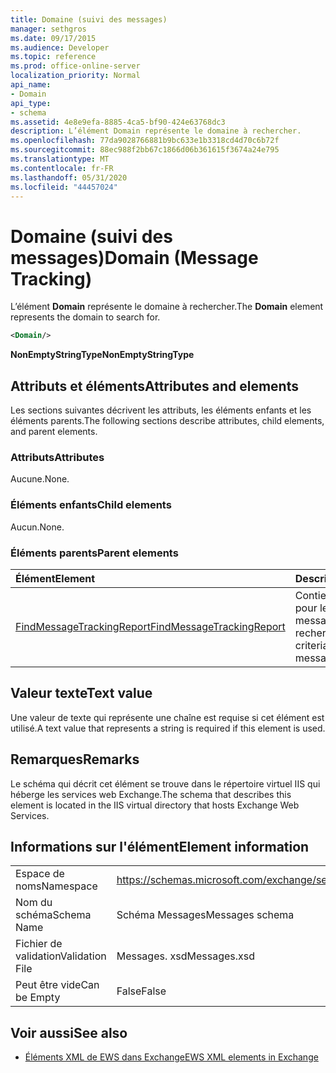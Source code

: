 ```yaml
---
title: Domaine (suivi des messages)
manager: sethgros
ms.date: 09/17/2015
ms.audience: Developer
ms.topic: reference
ms.prod: office-online-server
localization_priority: Normal
api_name:
- Domain
api_type:
- schema
ms.assetid: 4e8e9efa-8885-4ca5-bf90-424e63768dc3
description: L’élément Domain représente le domaine à rechercher.
ms.openlocfilehash: 77da9028766881b9bc633e1b3318cd4d70c6b72f
ms.sourcegitcommit: 88ec988f2bb67c1866d06b361615f3674a24e795
ms.translationtype: MT
ms.contentlocale: fr-FR
ms.lasthandoff: 05/31/2020
ms.locfileid: "44457024"
---
```

# <a name="domain-message-tracking"></a><span data-ttu-id="5f85c-103">Domaine (suivi des messages)</span><span class="sxs-lookup"><span data-stu-id="5f85c-103">Domain (Message Tracking)</span></span>

<span data-ttu-id="5f85c-104">L’élément **Domain** représente le domaine à rechercher.</span><span class="sxs-lookup"><span data-stu-id="5f85c-104">The **Domain** element represents the domain to search for.</span></span> 
  
```XML
<Domain/>
```

 <span data-ttu-id="5f85c-105">**NonEmptyStringType**</span><span class="sxs-lookup"><span data-stu-id="5f85c-105">**NonEmptyStringType**</span></span>
## <a name="attributes-and-elements"></a><span data-ttu-id="5f85c-106">Attributs et éléments</span><span class="sxs-lookup"><span data-stu-id="5f85c-106">Attributes and elements</span></span>

<span data-ttu-id="5f85c-107">Les sections suivantes décrivent les attributs, les éléments enfants et les éléments parents.</span><span class="sxs-lookup"><span data-stu-id="5f85c-107">The following sections describe attributes, child elements, and parent elements.</span></span>
  
### <a name="attributes"></a><span data-ttu-id="5f85c-108">Attributs</span><span class="sxs-lookup"><span data-stu-id="5f85c-108">Attributes</span></span>

<span data-ttu-id="5f85c-109">Aucune.</span><span class="sxs-lookup"><span data-stu-id="5f85c-109">None.</span></span>
  
### <a name="child-elements"></a><span data-ttu-id="5f85c-110">Éléments enfants</span><span class="sxs-lookup"><span data-stu-id="5f85c-110">Child elements</span></span>

<span data-ttu-id="5f85c-111">Aucun.</span><span class="sxs-lookup"><span data-stu-id="5f85c-111">None.</span></span>
  
### <a name="parent-elements"></a><span data-ttu-id="5f85c-112">Éléments parents</span><span class="sxs-lookup"><span data-stu-id="5f85c-112">Parent elements</span></span>

|<span data-ttu-id="5f85c-113">**Élément**</span><span class="sxs-lookup"><span data-stu-id="5f85c-113">**Element**</span></span>|<span data-ttu-id="5f85c-114">**Description**</span><span class="sxs-lookup"><span data-stu-id="5f85c-114">**Description**</span></span>|
|:-----|:-----|
|[<span data-ttu-id="5f85c-115">FindMessageTrackingReport</span><span class="sxs-lookup"><span data-stu-id="5f85c-115">FindMessageTrackingReport</span></span>](findmessagetrackingreport.md) <br/> |<span data-ttu-id="5f85c-116">Contient des critères pour les types de messages à rechercher.</span><span class="sxs-lookup"><span data-stu-id="5f85c-116">Contains criteria for the types of messages to find.</span></span>  <br/> |
   
## <a name="text-value"></a><span data-ttu-id="5f85c-117">Valeur texte</span><span class="sxs-lookup"><span data-stu-id="5f85c-117">Text value</span></span>

<span data-ttu-id="5f85c-118">Une valeur de texte qui représente une chaîne est requise si cet élément est utilisé.</span><span class="sxs-lookup"><span data-stu-id="5f85c-118">A text value that represents a string is required if this element is used.</span></span>
  
## <a name="remarks"></a><span data-ttu-id="5f85c-119">Remarques</span><span class="sxs-lookup"><span data-stu-id="5f85c-119">Remarks</span></span>

<span data-ttu-id="5f85c-120">Le schéma qui décrit cet élément se trouve dans le répertoire virtuel IIS qui héberge les services web Exchange.</span><span class="sxs-lookup"><span data-stu-id="5f85c-120">The schema that describes this element is located in the IIS virtual directory that hosts Exchange Web Services.</span></span>
  
## <a name="element-information"></a><span data-ttu-id="5f85c-121">Informations sur l'élément</span><span class="sxs-lookup"><span data-stu-id="5f85c-121">Element information</span></span>

|||
|:-----|:-----|
|<span data-ttu-id="5f85c-122">Espace de noms</span><span class="sxs-lookup"><span data-stu-id="5f85c-122">Namespace</span></span>  <br/> |https://schemas.microsoft.com/exchange/services/2006/messages  <br/> |
|<span data-ttu-id="5f85c-123">Nom du schéma</span><span class="sxs-lookup"><span data-stu-id="5f85c-123">Schema Name</span></span>  <br/> |<span data-ttu-id="5f85c-124">Schéma Messages</span><span class="sxs-lookup"><span data-stu-id="5f85c-124">Messages schema</span></span>  <br/> |
|<span data-ttu-id="5f85c-125">Fichier de validation</span><span class="sxs-lookup"><span data-stu-id="5f85c-125">Validation File</span></span>  <br/> |<span data-ttu-id="5f85c-126">Messages. xsd</span><span class="sxs-lookup"><span data-stu-id="5f85c-126">Messages.xsd</span></span>  <br/> |
|<span data-ttu-id="5f85c-127">Peut être vide</span><span class="sxs-lookup"><span data-stu-id="5f85c-127">Can be Empty</span></span>  <br/> |<span data-ttu-id="5f85c-128">False</span><span class="sxs-lookup"><span data-stu-id="5f85c-128">False</span></span>  <br/> |
   
## <a name="see-also"></a><span data-ttu-id="5f85c-129">Voir aussi</span><span class="sxs-lookup"><span data-stu-id="5f85c-129">See also</span></span>

- [<span data-ttu-id="5f85c-130">Éléments XML de EWS dans Exchange</span><span class="sxs-lookup"><span data-stu-id="5f85c-130">EWS XML elements in Exchange</span></span>](ews-xml-elements-in-exchange.md)


